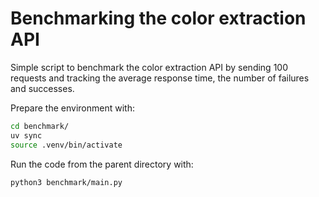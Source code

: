 # Benchmarking the color extraction API

Simple script to benchmark the color extraction API by sending 100 requests and tracking the average response time, the number of failures and successes.

Prepare the environment with:

```bash
cd benchmark/
uv sync
source .venv/bin/activate
```

Run the code from the parent directory with:

```bash
python3 benchmark/main.py
```


